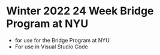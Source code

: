 # Winter 2022 24 Week Bridge Program at NYU
- for use for the Bridge Program at NYU
- For use in Visual Studio Code
